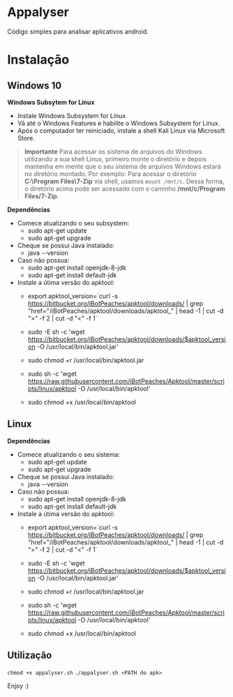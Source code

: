 # Appalyser
Código simples para analisar aplicativos android.


# Instalação

## Windows 10

**Windows Subsytem for Linux**
- Instale Windows Subsystem for Linux
- Vá até o Windows Features e habilite o Windows Subsystem for Linux.
- Após o computador ter reiniciado, instale a shell Kali Linux via Microsoft Store.

>**Importante**
Para acessar os sistema de arquivos do Windows utilizando a sua shell Linux, primeiro monte o diretório e depois mantenha em mente que o seu sistema de arquivos Windows estará no diretório montado. 
Por exemplo:
Para acessar o diretório **C:\Program Files\7-Zip** via shell, usamos `mount /mnt/c`. Dessa forma, o diretório acima pode ser acessado com o caminho **/mnt/c/Program Files/7-Zip**.
 
**Dependências**
- Comece atualizando o seu subsystem:
	- sudo apt-get update
	- sudo apt-get upgrade
- Cheque se possui Java instalado:
	- java --version
- Caso não possua:
	- sudo apt-get install openjdk-8-jdk
	- sudo apt-get install default-jdk
- Instale a útima versão do apktool:
	- export apktool_version=\`curl -s https://bitbucket.org/iBotPeaches/apktool/downloads/ | grep "href=\"/iBotPeaches/apktool/downloads/apktool_" | head -1 | cut -d ">" -f 2 | cut -d "<" -f 1\`

	- sudo -E sh -c 'wget https://bitbucket.org/iBotPeaches/apktool/downloads/$apktool_version -O /usr/local/bin/apktool.jar'

	- sudo chmod +r /usr/local/bin/apktool.jar

	- sudo sh -c 'wget https://raw.githubusercontent.com/iBotPeaches/Apktool/master/scripts/linux/apktool -O /usr/local/bin/apktool'

	- sudo chmod +x /usr/local/bin/apktool



## Linux

**Dependências**
- Comece atualizando o seu sistema:
	- sudo apt-get update
	- sudo apt-get upgrade
- Cheque se possui Java instalado:
	- java --version
- Caso não possua:
	- sudo apt-get install openjdk-8-jdk
	- sudo apt-get install default-jdk
- Instale a útima versão do apktool:
	- export apktool_version=\`curl -s https://bitbucket.org/iBotPeaches/apktool/downloads/ | grep "href=\"/iBotPeaches/apktool/downloads/apktool_" | head -1 | cut -d ">" -f 2 | cut -d "<" -f 1\`

	- sudo -E sh -c 'wget https://bitbucket.org/iBotPeaches/apktool/downloads/$apktool_version -O /usr/local/bin/apktool.jar'

	- sudo chmod +r /usr/local/bin/apktool.jar

	- sudo sh -c 'wget https://raw.githubusercontent.com/iBotPeaches/Apktool/master/scripts/linux/apktool -O /usr/local/bin/apktool'

	- sudo chmod +x /usr/local/bin/apktool

## Utilização

`chmod +x appalyser.sh`
`./appalyser.sh <PATH do apk>`

Enjoy :)

